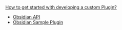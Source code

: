 [How to get started with developing a custom Plugin?](https://forum.obsidian.md/t/how-to-get-started-with-developing-a-custom-plugin/8157)

- [Obsidian API](https://github.com/obsidianmd/obsidian-api)
- [Obsidian Sample Plugin](https://github.com/obsidianmd/obsidian-sample-plugin)
